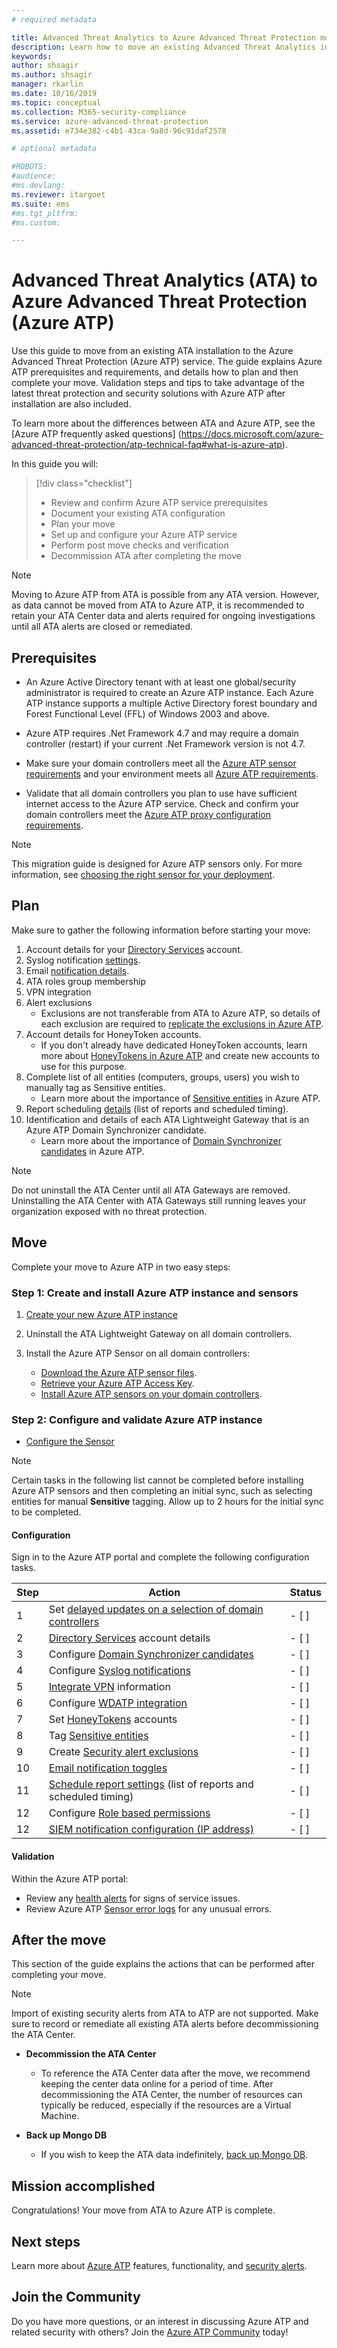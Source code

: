 ```yaml
---
# required metadata

title: Advanced Threat Analytics to Azure Advanced Threat Protection move 
description: Learn how to move an existing Advanced Threat Analytics installation to Azure ATP.
keywords:
author: shsagir
ms.author: shsagir
manager: rkarlin
ms.date: 10/16/2019
ms.topic: conceptual
ms.collection: M365-security-compliance
ms.service: azure-advanced-threat-protection
ms.assetid: e734e382-c4b1-43ca-9a8d-96c91daf2578

# optional metadata

#ROBOTS:
#audience:
#ms.devlang:
ms.reviewer: itargoet
ms.suite: ems
#ms.tgt_pltfrm:
#ms.custom:

---
```


# Advanced Threat Analytics (ATA) to Azure Advanced Threat Protection (Azure ATP) 


Use this guide to move from an existing ATA installation to the Azure Advanced Threat Protection (Azure ATP) service. The guide explains Azure ATP prerequisites and requirements, and details how to plan and then complete your move. Validation steps and tips to take advantage of the latest threat protection and security solutions with Azure ATP after installation are also included. 

To learn more about the differences between ATA and Azure ATP, see the [Azure ATP frequently asked questions] (https://docs.microsoft.com/azure-advanced-threat-protection/atp-technical-faq#what-is-azure-atp).

In this guide you will: 

> [!div class="checklist"]
> * Review and confirm Azure ATP service prerequisites
> * Document your existing ATA configuration
> * Plan your move
> * Set up and configure your Azure ATP  service
> * Perform post move checks and verification
> * Decommission ATA after completing the move 

>[!NOTE]
> Moving to Azure ATP from ATA is possible from any ATA version. However, as data cannot be moved from ATA to Azure ATP, it is recommended to retain your ATA Center data and alerts required for ongoing investigations until all ATA alerts are closed or remediated. 

## Prerequisites

- An Azure Active Directory tenant with at least one global/security administrator is required to create an Azure ATP instance. Each Azure ATP instance supports a multiple Active Directory forest boundary and Forest Functional Level (FFL) of Windows 2003 and above.

- Azure ATP requires .Net Framework 4.7 and may require a domain controller (restart) if your current .Net Framework version is not 4.7.

- Make sure your domain controllers meet all the [Azure ATP sensor requirements](https://docs.microsoft.com/azure-advanced-threat-protection/atp-prerequisites#azure-atp-sensor-requirements) and your environment meets all [Azure ATP requirements](https://docs.microsoft.com/azure-advanced-threat-protection/atp-prerequisites).

- Validate that all domain controllers you plan to use have sufficient internet access to the Azure ATP service. Check and confirm your domain controllers meet the [Azure ATP proxy configuration requirements](https://docs.microsoft.com/azure-advanced-threat-protection/configure-proxy).

>[!NOTE]
> This migration guide is designed for Azure ATP sensors only. For more information, see [choosing the right sensor for your deployment](https://docs.microsoft.com/azure-advanced-threat-protection/atp-capacity-planning#choosing-the-right-sensor-type-for-your-deployment). 

## Plan 

Make sure to gather the following information before starting your move: 
1. Account details for your [Directory Services](https://docs.microsoft.com/azure-advanced-threat-protection/install-atp-step2) account.
1. Syslog notification [settings](https://docs.microsoft.com/azure-advanced-threat-protection/setting-syslog).
1. Email [notification details](https://docs.microsoft.com/azure-advanced-threat-protection/notifications).
1. ATA roles group membership
1. VPN integration
1. Alert exclusions 
    - Exclusions are not transferable from ATA to Azure ATP, so details of each exclusion are required to [replicate the exclusions in Azure ATP](https://docs.microsoft.com/azure-advanced-threat-protection/excluding-entities-from-detections).
1. Account details for HoneyToken accounts. 
    - If you don't already have dedicated HoneyToken accounts, learn more about [HoneyTokens in Azure ATP](https://docs.microsoft.com/azure-advanced-threat-protection/install-atp-step7) and create new accounts to use for this purpose.
1. Complete list of all entities (computers, groups, users) you wish to manually tag as Sensitive entities. 
    - Learn more about the importance of [Sensitive entities](https://docs.microsoft.com/azure-advanced-threat-protection/sensitive-accounts) in Azure ATP.
1. Report scheduling [details](https://docs.microsoft.com/azure-advanced-threat-protection/reports) (list of reports and scheduled timing). 
1. Identification and details of each ATA Lightweight Gateway that is an Azure ATP Domain Synchronizer candidate. 
   - Learn more about the importance of [Domain Synchronizer candidates](https://docs.microsoft.com/azure-advanced-threat-protection/install-atp-step5#configure-sensor-settings) in Azure ATP.

> [!NOTE]
> Do not uninstall the ATA Center until all ATA Gateways are removed. Uninstalling the ATA Center with ATA Gateways still running leaves your organization exposed with no threat protection.

## Move 

Complete your move to Azure ATP in two easy steps:

### Step 1: Create and install Azure ATP instance and sensors

1. [Create your new Azure ATP instance](https://docs.microsoft.com/azure-advanced-threat-protection/install-atp-step1)

2. Uninstall the ATA Lightweight Gateway on all domain controllers.  

3. Install the Azure ATP Sensor on all domain controllers:
     - [Download the Azure ATP sensor files](https://docs.microsoft.com/azure-advanced-threat-protection/install-atp-step3).
     - [Retrieve your Azure ATP Access Key](https://docs.microsoft.com/azure-advanced-threat-protection/install-atp-step3#download-the-setup-package).
     - [Install Azure ATP sensors on your domain controllers](https://docs.microsoft.com/azure-advanced-threat-protection/install-atp-step4). 

### Step 2: Configure and validate Azure ATP instance  

- [Configure the Sensor](https://docs.microsoft.com/azure-advanced-threat-protection/install-atp-step5)

>[!NOTE]
> Certain tasks in the following list cannot be completed before installing Azure ATP sensors and then completing an initial sync, such as selecting entities for manual **Sensitive** tagging. Allow up to 2 hours for the initial sync to be completed. 

#### Configuration

Sign in to the Azure ATP portal and complete the following configuration tasks.

| Step    | Action | Status |
|--------------|------------|------------------|
| 1  | Set [delayed updates on a selection of domain controllers](https://docs.microsoft.com/azure-advanced-threat-protection/sensor-update) | - [ ] |
| 2  | [Directory Services](https://docs.microsoft.com/azure-advanced-threat-protection/install-atp-step2) account details| - [ ] |
| 3  | Configure [Domain Synchronizer candidates](https://docs.microsoft.com/azure-advanced-threat-protection/install-atp-step5#configure-sensor-settings) | - [ ] |
| 4  | Configure [Syslog notifications](https://docs.microsoft.com/azure-advanced-threat-protection/setting-syslog) | - [ ] |
| 5  | [Integrate VPN](https://docs.microsoft.com/azure-advanced-threat-protection/install-atp-step6-vpn) information| - [ ] |
| 6  | Configure [WDATP integration](https://docs.microsoft.com/azure-advanced-threat-protection/integrate-wd-atp)| - [ ] |
| 7  | Set [HoneyTokens](https://docs.microsoft.com/azure-advanced-threat-protection/install-atp-step7) accounts| - [ ] |
| 8  | Tag [Sensitive entities](https://docs.microsoft.com/azure-advanced-threat-protection/sensitive-accounts)| - [ ] |
| 9  | Create [Security alert exclusions](https://docs.microsoft.com/azure-advanced-threat-protection/excluding-entities-from-detections)| - [ ] |
| 10 | [Email notification toggles](https://docs.microsoft.com/azure-advanced-threat-protection/notifications) | - [ ] |
| 11  | [Schedule report settings](https://docs.microsoft.com/azure-advanced-threat-protection/reports) (list of reports and scheduled timing)| - [ ] |
| 12  | Configure [Role based permissions](https://docs.microsoft.com/azure-advanced-threat-protection/atp-role-groups) | - [ ] |
| 12  | [SIEM notification configuration (IP address)](https://docs.microsoft.com/azure-advanced-threat-protection/configure-event-collection#siemsyslog)| - [ ] | 

#### Validation

Within the Azure ATP portal:
- Review any [health alerts](https://docs.microsoft.com/azure-advanced-threat-protection/atp-health-center) for signs of service issues. 
- Review Azure ATP [Sensor error logs](https://docs.microsoft.com/azure-advanced-threat-protection/troubleshooting-atp-using-logs) for any unusual errors.

## After the move

This section of the guide explains the actions that can be performed after completing your move. 

>[!NOTE]
> Import of existing security alerts from ATA to ATP are not supported. Make sure to record or remediate all existing ATA alerts before decommissioning the ATA Center.  

- **Decommission the ATA Center** 
    - To reference the ATA Center data after the move, we recommend keeping the center data online for a period of time. After decommissioning the ATA Center, the number of resources can typically be reduced, especially if the resources are a Virtual Machine.  

- **Back up Mongo DB** 
    - If you wish to keep the ATA data indefinitely, [back up Mongo DB](https://docs.microsoft.com/advanced-threat-analytics/ata-database-management#backing-up-the-ata-database).  

## Mission accomplished

Congratulations! Your move from ATA to Azure ATP is complete. 

## Next steps

Learn more about [Azure ATP](https://docs.microsoft.com/azure-advanced-threat-protection/what-is-atp) features, functionality, and [security alerts](https://docs.microsoft.com/azure-advanced-threat-protection/understanding-security-alerts).  
## Join the Community

Do you have more questions, or an interest in discussing Azure ATP and related security with others? Join the [Azure ATP Community](https://techcommunity.microsoft.com/t5/Azure-Advanced-Threat-Protection/bd-p/AzureAdvancedThreatProtection) today!




